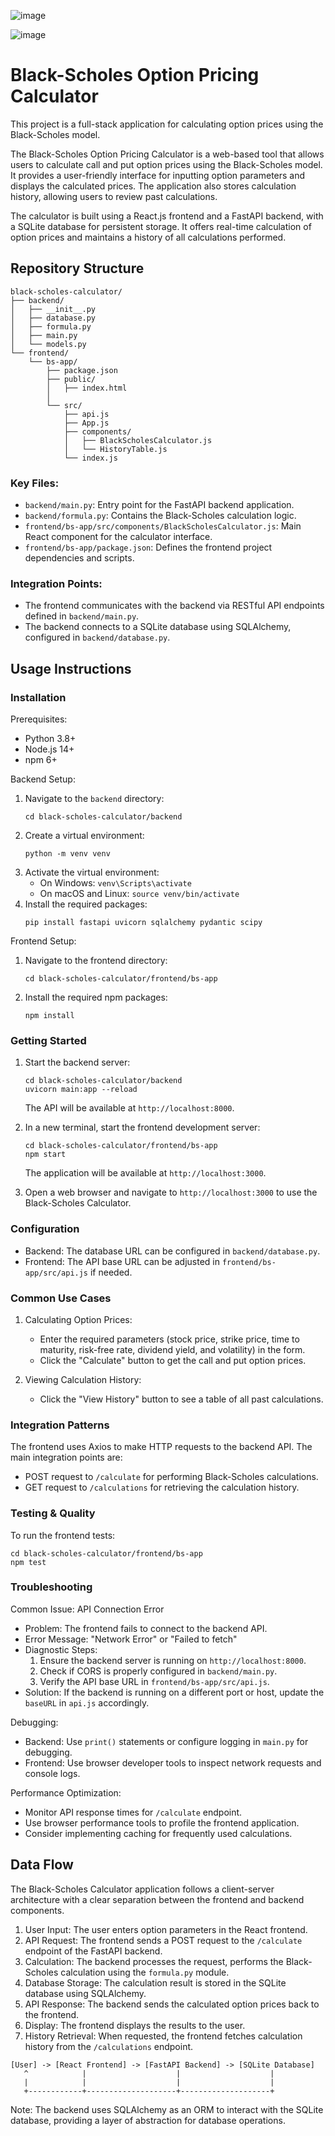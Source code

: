 ![image](https://github.com/user-attachments/assets/0fd24e06-fbe1-409c-b070-30fac379584f)

![image](https://github.com/user-attachments/assets/25350017-68e6-4829-9942-a549b2616322)


# Black-Scholes Option Pricing Calculator

This project is a full-stack application for calculating option prices using the Black-Scholes model.

The Black-Scholes Option Pricing Calculator is a web-based tool that allows users to calculate call and put option prices using the Black-Scholes model. It provides a user-friendly interface for inputting option parameters and displays the calculated prices. The application also stores calculation history, allowing users to review past calculations.

The calculator is built using a React.js frontend and a FastAPI backend, with a SQLite database for persistent storage. It offers real-time calculation of option prices and maintains a history of all calculations performed.

## Repository Structure

```
black-scholes-calculator/
├── backend/
│   ├── __init__.py
│   ├── database.py
│   ├── formula.py
│   ├── main.py
│   └── models.py
└── frontend/
    └── bs-app/
        ├── package.json
        ├── public/
        │   ├── index.html
        │   
        └── src/
            ├── api.js
            ├── App.js
            ├── components/
            │   ├── BlackScholesCalculator.js
            │   └── HistoryTable.js
            └── index.js
```

### Key Files:

- `backend/main.py`: Entry point for the FastAPI backend application.
- `backend/formula.py`: Contains the Black-Scholes calculation logic.
- `frontend/bs-app/src/components/BlackScholesCalculator.js`: Main React component for the calculator interface.
- `frontend/bs-app/package.json`: Defines the frontend project dependencies and scripts.

### Integration Points:

- The frontend communicates with the backend via RESTful API endpoints defined in `backend/main.py`.
- The backend connects to a SQLite database using SQLAlchemy, configured in `backend/database.py`.

## Usage Instructions

### Installation

Prerequisites:
- Python 3.8+
- Node.js 14+
- npm 6+

Backend Setup:
1. Navigate to the `backend` directory:
   ```
   cd black-scholes-calculator/backend
   ```
2. Create a virtual environment:
   ```
   python -m venv venv
   ```
3. Activate the virtual environment:
   - On Windows: `venv\Scripts\activate`
   - On macOS and Linux: `source venv/bin/activate`
4. Install the required packages:
   ```
   pip install fastapi uvicorn sqlalchemy pydantic scipy
   ```

Frontend Setup:
1. Navigate to the frontend directory:
   ```
   cd black-scholes-calculator/frontend/bs-app
   ```
2. Install the required npm packages:
   ```
   npm install
   ```

### Getting Started

1. Start the backend server:
   ```
   cd black-scholes-calculator/backend
   uvicorn main:app --reload
   ```
   The API will be available at `http://localhost:8000`.

2. In a new terminal, start the frontend development server:
   ```
   cd black-scholes-calculator/frontend/bs-app
   npm start
   ```
   The application will be available at `http://localhost:3000`.

3. Open a web browser and navigate to `http://localhost:3000` to use the Black-Scholes Calculator.

### Configuration

- Backend: The database URL can be configured in `backend/database.py`.
- Frontend: The API base URL can be adjusted in `frontend/bs-app/src/api.js` if needed.

### Common Use Cases

1. Calculating Option Prices:
   - Enter the required parameters (stock price, strike price, time to maturity, risk-free rate, dividend yield, and volatility) in the form.
   - Click the "Calculate" button to get the call and put option prices.

2. Viewing Calculation History:
   - Click the "View History" button to see a table of all past calculations.

### Integration Patterns

The frontend uses Axios to make HTTP requests to the backend API. The main integration points are:

- POST request to `/calculate` for performing Black-Scholes calculations.
- GET request to `/calculations` for retrieving the calculation history.

### Testing & Quality

To run the frontend tests:
```
cd black-scholes-calculator/frontend/bs-app
npm test
```

### Troubleshooting

Common Issue: API Connection Error
- Problem: The frontend fails to connect to the backend API.
- Error Message: "Network Error" or "Failed to fetch"
- Diagnostic Steps:
  1. Ensure the backend server is running on `http://localhost:8000`.
  2. Check if CORS is properly configured in `backend/main.py`.
  3. Verify the API base URL in `frontend/bs-app/src/api.js`.
- Solution: If the backend is running on a different port or host, update the `baseURL` in `api.js` accordingly.

Debugging:
- Backend: Use `print()` statements or configure logging in `main.py` for debugging.
- Frontend: Use browser developer tools to inspect network requests and console logs.

Performance Optimization:
- Monitor API response times for `/calculate` endpoint.
- Use browser performance tools to profile the frontend application.
- Consider implementing caching for frequently used calculations.

## Data Flow

The Black-Scholes Calculator application follows a client-server architecture with a clear separation between the frontend and backend components.

1. User Input: The user enters option parameters in the React frontend.
2. API Request: The frontend sends a POST request to the `/calculate` endpoint of the FastAPI backend.
3. Calculation: The backend processes the request, performs the Black-Scholes calculation using the `formula.py` module.
4. Database Storage: The calculation result is stored in the SQLite database using SQLAlchemy.
5. API Response: The backend sends the calculated option prices back to the frontend.
6. Display: The frontend displays the results to the user.
7. History Retrieval: When requested, the frontend fetches calculation history from the `/calculations` endpoint.

```
[User] -> [React Frontend] -> [FastAPI Backend] -> [SQLite Database]
   ^            |                    |                    |
   |            |                    |                    |
   +------------+--------------------+--------------------+
```

Note: The backend uses SQLAlchemy as an ORM to interact with the SQLite database, providing a layer of abstraction for database operations.
